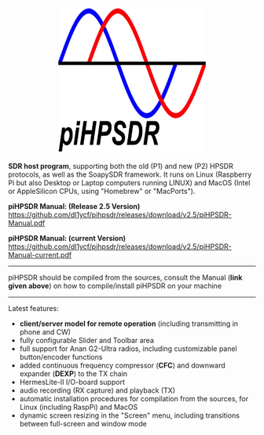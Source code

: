 <p align="center">
<img src="release/LatexManual/figures/piHPSDR_logo.png" width="300" height="300">
</p>

**SDR host program**,
supporting both the old (P1) and new (P2) HPSDR protocols, as well as the SoapySDR framework.
It runs on Linux (Raspberry Pi but also Desktop or Laptop computers running LINUX) and MacOS (Intel or AppleSilicon CPUs, using  "Homebrew" or "MacPorts").

**piHPSDR Manual: (Release 2.5 Version)** https://github.com/dl1ycf/pihpsdr/releases/download/v2.5/piHPSDR-Manual.pdf

**piHPSDR Manual: (current Version)** https://github.com/dl1ycf/pihpsdr/releases/download/v2.5/piHPSDR-Manual-current.pdf

***
piHPSDR should be compiled from the sources, consult the Manual (**link given above**) on how to compile/install piHPSDR on your machine
***

Latest features:

- **client/server model for remote operation** (including transmitting in phone and CW)
- fully configurable Slider and Toolbar area
- full support for Anan G2-Ultra radios, including customizable panel button/encoder functions
- added continuous frequency compressor (**CFC**) and downward expander (**DEXP**) to the TX chain
- HermesLite-II I/O-board support
- audio recording (RX capture) and playback (TX)
- automatic installation procedures for compilation from the sources, for Linux (including RaspPi) and MacOS
- dynamic screen resizing in the "Screen" menu, including transitions
  between full-screen and window mode



